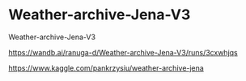 # Weather-archive-Jena-V3
Weather-archive-Jena-V3

https://wandb.ai/ranuga-d/Weather-archive-Jena-V3/runs/3cxwhjqs

https://www.kaggle.com/pankrzysiu/weather-archive-jena
